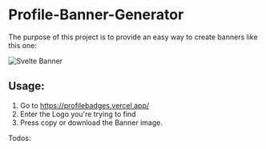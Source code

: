 # Profile-Banner-Generator

The purpose of this project is to provide an easy way to create banners like this one: 

![Svelte Banner](https://img.shields.io/badge/Svelte-FF3E00?style=for-the-badge&logo=Svelte&logoColor=FFFFFF)

## Usage: 

1. Go to https://profilebadges.vercel.app/
2. Enter the Logo you're trying to find
3. Press copy or download the Banner image.

Todos:

<!-- TODO: search suggestions with fitting icons -->
<!-- TODO: UI / Design -->